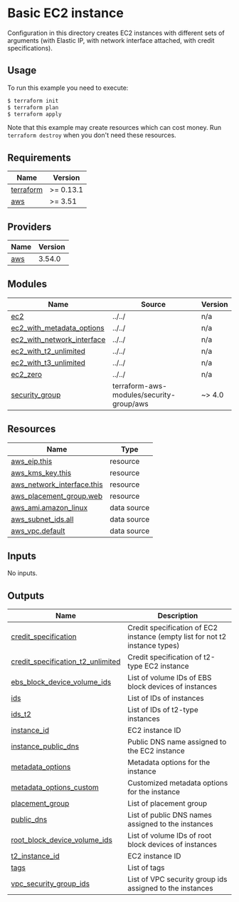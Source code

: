 # Basic EC2 instance

Configuration in this directory creates EC2 instances with different sets of arguments (with Elastic IP, with network interface attached, with credit specifications).

## Usage

To run this example you need to execute:

```bash
$ terraform init
$ terraform plan
$ terraform apply
```

Note that this example may create resources which can cost money. Run `terraform destroy` when you don't need these resources.

<!-- BEGINNING OF PRE-COMMIT-TERRAFORM DOCS HOOK -->
## Requirements

| Name | Version |
|------|---------|
| <a name="requirement_terraform"></a> [terraform](#requirement\_terraform) | >= 0.13.1 |
| <a name="requirement_aws"></a> [aws](#requirement\_aws) | >= 3.51 |

## Providers

| Name | Version |
|------|---------|
| <a name="provider_aws"></a> [aws](#provider\_aws) | 3.54.0 |

## Modules

| Name | Source | Version |
|------|--------|---------|
| <a name="module_ec2"></a> [ec2](#module\_ec2) | ../../ | n/a |
| <a name="module_ec2_with_metadata_options"></a> [ec2\_with\_metadata\_options](#module\_ec2\_with\_metadata\_options) | ../../ | n/a |
| <a name="module_ec2_with_network_interface"></a> [ec2\_with\_network\_interface](#module\_ec2\_with\_network\_interface) | ../../ | n/a |
| <a name="module_ec2_with_t2_unlimited"></a> [ec2\_with\_t2\_unlimited](#module\_ec2\_with\_t2\_unlimited) | ../../ | n/a |
| <a name="module_ec2_with_t3_unlimited"></a> [ec2\_with\_t3\_unlimited](#module\_ec2\_with\_t3\_unlimited) | ../../ | n/a |
| <a name="module_ec2_zero"></a> [ec2\_zero](#module\_ec2\_zero) | ../../ | n/a |
| <a name="module_security_group"></a> [security\_group](#module\_security\_group) | terraform-aws-modules/security-group/aws | ~> 4.0 |

## Resources

| Name | Type |
|------|------|
| [aws_eip.this](https://registry.terraform.io/providers/hashicorp/aws/latest/docs/resources/eip) | resource |
| [aws_kms_key.this](https://registry.terraform.io/providers/hashicorp/aws/latest/docs/resources/kms_key) | resource |
| [aws_network_interface.this](https://registry.terraform.io/providers/hashicorp/aws/latest/docs/resources/network_interface) | resource |
| [aws_placement_group.web](https://registry.terraform.io/providers/hashicorp/aws/latest/docs/resources/placement_group) | resource |
| [aws_ami.amazon_linux](https://registry.terraform.io/providers/hashicorp/aws/latest/docs/data-sources/ami) | data source |
| [aws_subnet_ids.all](https://registry.terraform.io/providers/hashicorp/aws/latest/docs/data-sources/subnet_ids) | data source |
| [aws_vpc.default](https://registry.terraform.io/providers/hashicorp/aws/latest/docs/data-sources/vpc) | data source |

## Inputs

No inputs.

## Outputs

| Name | Description |
|------|-------------|
| <a name="output_credit_specification"></a> [credit\_specification](#output\_credit\_specification) | Credit specification of EC2 instance (empty list for not t2 instance types) |
| <a name="output_credit_specification_t2_unlimited"></a> [credit\_specification\_t2\_unlimited](#output\_credit\_specification\_t2\_unlimited) | Credit specification of t2-type EC2 instance |
| <a name="output_ebs_block_device_volume_ids"></a> [ebs\_block\_device\_volume\_ids](#output\_ebs\_block\_device\_volume\_ids) | List of volume IDs of EBS block devices of instances |
| <a name="output_ids"></a> [ids](#output\_ids) | List of IDs of instances |
| <a name="output_ids_t2"></a> [ids\_t2](#output\_ids\_t2) | List of IDs of t2-type instances |
| <a name="output_instance_id"></a> [instance\_id](#output\_instance\_id) | EC2 instance ID |
| <a name="output_instance_public_dns"></a> [instance\_public\_dns](#output\_instance\_public\_dns) | Public DNS name assigned to the EC2 instance |
| <a name="output_metadata_options"></a> [metadata\_options](#output\_metadata\_options) | Metadata options for the instance |
| <a name="output_metadata_options_custom"></a> [metadata\_options\_custom](#output\_metadata\_options\_custom) | Customized metadata options for the instance |
| <a name="output_placement_group"></a> [placement\_group](#output\_placement\_group) | List of placement group |
| <a name="output_public_dns"></a> [public\_dns](#output\_public\_dns) | List of public DNS names assigned to the instances |
| <a name="output_root_block_device_volume_ids"></a> [root\_block\_device\_volume\_ids](#output\_root\_block\_device\_volume\_ids) | List of volume IDs of root block devices of instances |
| <a name="output_t2_instance_id"></a> [t2\_instance\_id](#output\_t2\_instance\_id) | EC2 instance ID |
| <a name="output_tags"></a> [tags](#output\_tags) | List of tags |
| <a name="output_vpc_security_group_ids"></a> [vpc\_security\_group\_ids](#output\_vpc\_security\_group\_ids) | List of VPC security group ids assigned to the instances |
<!-- END OF PRE-COMMIT-TERRAFORM DOCS HOOK -->
